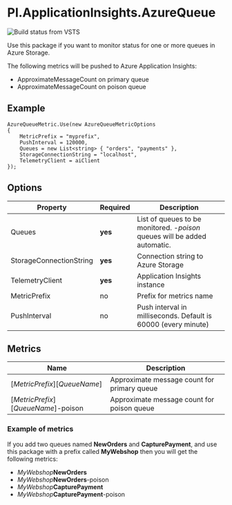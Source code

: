 # PI.ApplicationInsights.AzureQueue

![Build status from VSTS](https://pi-applications-dk.visualstudio.com/_apis/public/build/definitions/8c43066a-ced2-41f9-822b-b5a7154a9b31/57/badge)

Use this package if you want to monitor status for one or more queues in Azure Storage. 

The following metrics will be pushed to Azure Application Insights:
- ApproximateMessageCount on primary queue
- ApproximateMessageCount on poison queue

## Example
```
AzureQueueMetric.Use(new AzureQueueMetricOptions
{
    MetricPrefix = "myprefix",
    PushInterval = 120000,
    Queues = new List<string> { "orders", "payments" },
    StorageConnectionString = "localhost",
    TelemetryClient = aiClient
});
```

## Options
Property | Required | Description
--- | --- | ---
Queues | **yes** | List of queues to be monitored. *-poison* queues will be added automatic.
StorageConnectionString | **yes** | Connection string to Azure Storage
TelemetryClient | **yes** | Application Insights instance
MetricPrefix  | no | Prefix for metrics name
PushInterval | no | Push interval in milliseconds. Default is 60000 (every minute)

## Metrics
Name | Description
--- | ---
[*MetricPrefix*][*QueueName*] | Approximate message count for primary queue
[*MetricPrefix*][*QueueName*]-poison | Approximate message count for poison queue

### Example of metrics
If you add two queues named **NewOrders** and **CapturePayment**, and use this package with a prefix called **MyWebshop** then you will get the following metrics:
- *MyWebshop***NewOrders**
- *MyWebshop***NewOrders**-poison
- *MyWebshop***CapturePayment**
- *MyWebshop***CapturePayment**-poison